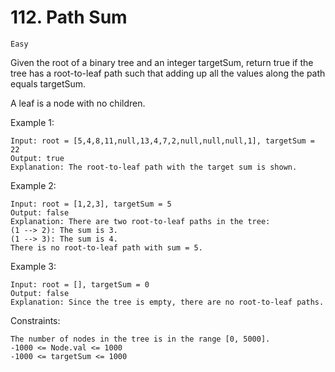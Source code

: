 # 112. Path Sum

`Easy`

Given the root of a binary tree and an integer targetSum, return true if the tree has a root-to-leaf path such that adding up all the values along the path equals targetSum.

A leaf is a node with no children.

Example 1:

```note
Input: root = [5,4,8,11,null,13,4,7,2,null,null,null,1], targetSum = 22
Output: true
Explanation: The root-to-leaf path with the target sum is shown.
```

Example 2:

```note
Input: root = [1,2,3], targetSum = 5
Output: false
Explanation: There are two root-to-leaf paths in the tree:
(1 --> 2): The sum is 3.
(1 --> 3): The sum is 4.
There is no root-to-leaf path with sum = 5.
```

Example 3:

```note
Input: root = [], targetSum = 0
Output: false
Explanation: Since the tree is empty, there are no root-to-leaf paths.
```

Constraints:

```note
The number of nodes in the tree is in the range [0, 5000].
-1000 <= Node.val <= 1000
-1000 <= targetSum <= 1000
```
